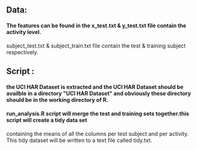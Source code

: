  ## Data:
#### The features can be found in the x_test.txt & y_test.txt file contain the activity level.
subject_test.txt  & subject_train.txt file contain the test & training subject respectively.

## Script :
#### the UCI HAR Dataset is  extracted and the UCI HAR Dataset should be availble in a directory "UCI HAR Dataset" and obviously these directory should be in the working directory of R.
#### run_analysis.R  script will merge the test and training sets together.this script will create a tidy data set
 containing the means of all the columns per test subject and per activity. This tidy dataset will be written to a
 text file called tidy.txt.